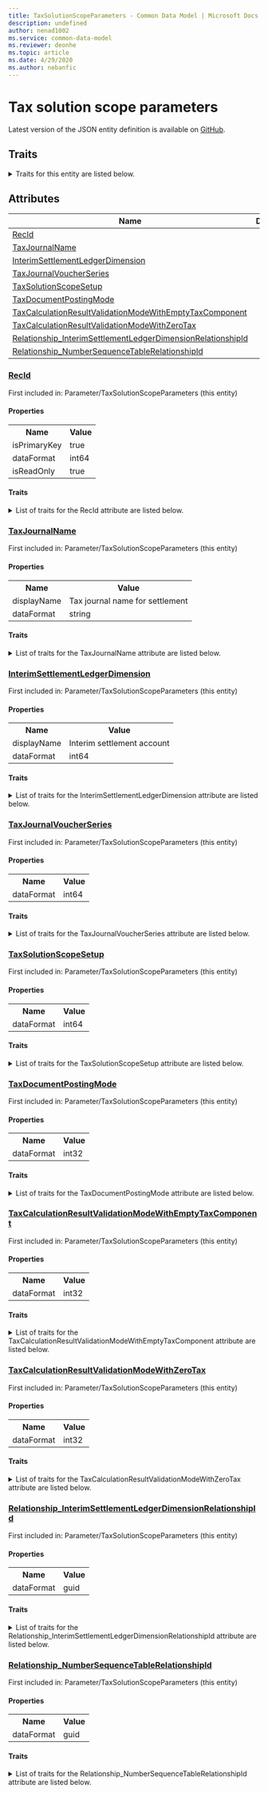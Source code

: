 ```yaml
---
title: TaxSolutionScopeParameters - Common Data Model | Microsoft Docs
description: undefined
author: nenad1002
ms.service: common-data-model
ms.reviewer: deonhe
ms.topic: article
ms.date: 4/29/2020
ms.author: nebanfic
---
```


# Tax solution scope parameters

  
 Latest version of the JSON entity definition is available on <a href="https://github.com/Microsoft/CDM/tree/master/schemaDocuments/core/operationsCommon/Tables/Finance/Tax/Parameter/TaxSolutionScopeParameters.cdm.json" target="_blank">GitHub</a>.  

## Traits

<details>
<summary>Traits for this entity are listed below.  
</summary>

**is.identifiedBy**  
  names a specifc identity attribute to use with an entity  <table><tr><th>Parameter</th><th>Value</th><th>Data type</th><th>Explanation</th></tr><tr><td>attribute</td><td>[TaxSolutionScopeParameters/(resolvedAttributes)/RecId](#RecId)</td><td>attribute</td><td></td></tr></table>

**is.CDM.entityVersion**  
  <table><tr><th>Parameter</th><th>Value</th><th>Data type</th><th>Explanation</th></tr><tr><td>versionNumber</td><td>"1.0.0"</td><td>string</td><td>semantic version number of the entity</td></tr></table>

**is.application.releaseVersion**  
  <table><tr><th>Parameter</th><th>Value</th><th>Data type</th><th>Explanation</th></tr><tr><td>releaseVersion</td><td>"10.0.13.0"</td><td>string</td><td>semantic version number of the application introducing this entity</td></tr></table>

**is.localized.displayedAs**  
  Holds the list of language specific display text for an object.  <table><tr><th>Parameter</th><th>Value</th><th>Data type</th><th>Explanation</th></tr><tr><td>localizedDisplayText</td><td><table><tr><th>languageTag</th><th>displayText</th></tr><tr><td>en</td><td>Tax solution scope parameters</td></tr></table></td><td>entity</td><td>a reference to the constant entity holding the list of localized text</td></tr></table>

</details>

## Attributes

|Name|Description|First Included in Instance|
|---|---|---|
|[RecId](#RecId)||<a href="TaxSolutionScopeParameters.md" target="_blank">Parameter/TaxSolutionScopeParameters</a>|
|[TaxJournalName](#TaxJournalName)||<a href="TaxSolutionScopeParameters.md" target="_blank">Parameter/TaxSolutionScopeParameters</a>|
|[InterimSettlementLedgerDimension](#InterimSettlementLedgerDimension)||<a href="TaxSolutionScopeParameters.md" target="_blank">Parameter/TaxSolutionScopeParameters</a>|
|[TaxJournalVoucherSeries](#TaxJournalVoucherSeries)||<a href="TaxSolutionScopeParameters.md" target="_blank">Parameter/TaxSolutionScopeParameters</a>|
|[TaxSolutionScopeSetup](#TaxSolutionScopeSetup)||<a href="TaxSolutionScopeParameters.md" target="_blank">Parameter/TaxSolutionScopeParameters</a>|
|[TaxDocumentPostingMode](#TaxDocumentPostingMode)||<a href="TaxSolutionScopeParameters.md" target="_blank">Parameter/TaxSolutionScopeParameters</a>|
|[TaxCalculationResultValidationModeWithEmptyTaxComponent](#TaxCalculationResultValidationModeWithEmptyTaxComponent)||<a href="TaxSolutionScopeParameters.md" target="_blank">Parameter/TaxSolutionScopeParameters</a>|
|[TaxCalculationResultValidationModeWithZeroTax](#TaxCalculationResultValidationModeWithZeroTax)||<a href="TaxSolutionScopeParameters.md" target="_blank">Parameter/TaxSolutionScopeParameters</a>|
|[Relationship_InterimSettlementLedgerDimensionRelationshipId](#Relationship_InterimSettlementLedgerDimensionRelationshipId)||<a href="TaxSolutionScopeParameters.md" target="_blank">Parameter/TaxSolutionScopeParameters</a>|
|[Relationship_NumberSequenceTableRelationshipId](#Relationship_NumberSequenceTableRelationshipId)||<a href="TaxSolutionScopeParameters.md" target="_blank">Parameter/TaxSolutionScopeParameters</a>|

### <a href=#RecId name="RecId">RecId</a>

First included in: Parameter/TaxSolutionScopeParameters (this entity)  

#### Properties

<table><tr><th>Name</th><th>Value</th></tr><tr><td>isPrimaryKey</td><td>true</td></tr><tr><td>dataFormat</td><td>int64</td></tr><tr><td>isReadOnly</td><td>true</td></tr></table>

#### Traits

<details>
<summary>List of traits for the RecId attribute are listed below.</summary>

**is.dataFormat.integer**  
**is.dataFormat.big**  
**is.identifiedBy**  
names a specifc identity attribute to use with an entity  <table><tr><th>Parameter</th><th>Value</th><th>Data type</th><th>Explanation</th></tr><tr><td>attribute</td><td>[TaxSolutionScopeParameters/(resolvedAttributes)/RecId](#RecId)</td><td>attribute</td><td></td></tr></table>

**is.readOnly**  
**is.dataFormat.integer**  
**is.dataFormat.big**  
</details>

### <a href=#TaxJournalName name="TaxJournalName">TaxJournalName</a>

First included in: Parameter/TaxSolutionScopeParameters (this entity)  

#### Properties

<table><tr><th>Name</th><th>Value</th></tr><tr><td>displayName</td><td>Tax journal name for settlement</td></tr><tr><td>dataFormat</td><td>string</td></tr></table>

#### Traits

<details>
<summary>List of traits for the TaxJournalName attribute are listed below.</summary>

**is.dataFormat.character**  
**is.dataFormat.big**  
**is.dataFormat.array**  
**is.localized.displayedAs**  
Holds the list of language specific display text for an object.  <table><tr><th>Parameter</th><th>Value</th><th>Data type</th><th>Explanation</th></tr><tr><td>localizedDisplayText</td><td><table><tr><th>languageTag</th><th>displayText</th></tr><tr><td>en</td><td>Tax journal name for settlement</td></tr></table></td><td>entity</td><td>a reference to the constant entity holding the list of localized text</td></tr></table>

**is.dataFormat.character**  
**is.dataFormat.array**  
</details>

### <a href=#InterimSettlementLedgerDimension name="InterimSettlementLedgerDimension">InterimSettlementLedgerDimension</a>

First included in: Parameter/TaxSolutionScopeParameters (this entity)  

#### Properties

<table><tr><th>Name</th><th>Value</th></tr><tr><td>displayName</td><td>Interim settlement account</td></tr><tr><td>dataFormat</td><td>int64</td></tr></table>

#### Traits

<details>
<summary>List of traits for the InterimSettlementLedgerDimension attribute are listed below.</summary>

**is.dataFormat.integer**  
**is.dataFormat.big**  
**is.localized.displayedAs**  
Holds the list of language specific display text for an object.  <table><tr><th>Parameter</th><th>Value</th><th>Data type</th><th>Explanation</th></tr><tr><td>localizedDisplayText</td><td><table><tr><th>languageTag</th><th>displayText</th></tr><tr><td>en</td><td>Interim settlement account</td></tr></table></td><td>entity</td><td>a reference to the constant entity holding the list of localized text</td></tr></table>

**is.dataFormat.integer**  
**is.dataFormat.big**  
</details>

### <a href=#TaxJournalVoucherSeries name="TaxJournalVoucherSeries">TaxJournalVoucherSeries</a>

First included in: Parameter/TaxSolutionScopeParameters (this entity)  

#### Properties

<table><tr><th>Name</th><th>Value</th></tr><tr><td>dataFormat</td><td>int64</td></tr></table>

#### Traits

<details>
<summary>List of traits for the TaxJournalVoucherSeries attribute are listed below.</summary>

**is.dataFormat.integer**  
**is.dataFormat.big**  
**is.dataFormat.integer**  
**is.dataFormat.big**  
</details>

### <a href=#TaxSolutionScopeSetup name="TaxSolutionScopeSetup">TaxSolutionScopeSetup</a>

First included in: Parameter/TaxSolutionScopeParameters (this entity)  

#### Properties

<table><tr><th>Name</th><th>Value</th></tr><tr><td>dataFormat</td><td>int64</td></tr></table>

#### Traits

<details>
<summary>List of traits for the TaxSolutionScopeSetup attribute are listed below.</summary>

**is.dataFormat.integer**  
**is.dataFormat.big**  
**is.dataFormat.integer**  
**is.dataFormat.big**  
</details>

### <a href=#TaxDocumentPostingMode name="TaxDocumentPostingMode">TaxDocumentPostingMode</a>

First included in: Parameter/TaxSolutionScopeParameters (this entity)  

#### Properties

<table><tr><th>Name</th><th>Value</th></tr><tr><td>dataFormat</td><td>int32</td></tr></table>

#### Traits

<details>
<summary>List of traits for the TaxDocumentPostingMode attribute are listed below.</summary>

**is.dataFormat.integer**  
**is.dataFormat.integer**  
</details>

### <a href=#TaxCalculationResultValidationModeWithEmptyTaxComponent name="TaxCalculationResultValidationModeWithEmptyTaxComponent">TaxCalculationResultValidationModeWithEmptyTaxComponent</a>

First included in: Parameter/TaxSolutionScopeParameters (this entity)  

#### Properties

<table><tr><th>Name</th><th>Value</th></tr><tr><td>dataFormat</td><td>int32</td></tr></table>

#### Traits

<details>
<summary>List of traits for the TaxCalculationResultValidationModeWithEmptyTaxComponent attribute are listed below.</summary>

**is.dataFormat.integer**  
**is.dataFormat.integer**  
</details>

### <a href=#TaxCalculationResultValidationModeWithZeroTax name="TaxCalculationResultValidationModeWithZeroTax">TaxCalculationResultValidationModeWithZeroTax</a>

First included in: Parameter/TaxSolutionScopeParameters (this entity)  

#### Properties

<table><tr><th>Name</th><th>Value</th></tr><tr><td>dataFormat</td><td>int32</td></tr></table>

#### Traits

<details>
<summary>List of traits for the TaxCalculationResultValidationModeWithZeroTax attribute are listed below.</summary>

**is.dataFormat.integer**  
**is.dataFormat.integer**  
</details>

### <a href=#Relationship_InterimSettlementLedgerDimensionRelationshipId name="Relationship_InterimSettlementLedgerDimensionRelationshipId">Relationship_InterimSettlementLedgerDimensionRelationshipId</a>

First included in: Parameter/TaxSolutionScopeParameters (this entity)  

#### Properties

<table><tr><th>Name</th><th>Value</th></tr><tr><td>dataFormat</td><td>guid</td></tr></table>

#### Traits

<details>
<summary>List of traits for the Relationship_InterimSettlementLedgerDimensionRelationshipId attribute are listed below.</summary>

**is.dataFormat.character**  
**is.dataFormat.big**  
**is.dataFormat.array**  
**is.dataFormat.guid**  
**means.identity.entityId**  
**is.linkedEntity.identifier**  
Marks the attribute(s) that hold foreign key references to a linked (used as an attribute) entity. This attribute is added to the resolved entity to enumerate the referenced entities.  <table><tr><th>Parameter</th><th>Value</th><th>Data type</th><th>Explanation</th></tr><tr><td>entityReferences</td><td><table><tr><th>entityReference</th><th>attributeReference</th></tr><tr><td><a href="../../FinancialDimensions/Main/DimensionAttributeValueCombination.md" target="_blank">/core/operationsCommon/Tables/Finance/FinancialDimensions/Main/DimensionAttributeValueCombination.cdm.json/DimensionAttributeValueCombination</a></td><td><a href="../../FinancialDimensions/Main/DimensionAttributeValueCombination.md#RecId" target="_blank">RecId</a></td></tr></table></td><td>entity</td><td>a reference to the constant entity holding the list of entity references</td></tr></table>

**is.dataFormat.guid**  
**is.dataFormat.character**  
**is.dataFormat.array**  
</details>

### <a href=#Relationship_NumberSequenceTableRelationshipId name="Relationship_NumberSequenceTableRelationshipId">Relationship_NumberSequenceTableRelationshipId</a>

First included in: Parameter/TaxSolutionScopeParameters (this entity)  

#### Properties

<table><tr><th>Name</th><th>Value</th></tr><tr><td>dataFormat</td><td>guid</td></tr></table>

#### Traits

<details>
<summary>List of traits for the Relationship_NumberSequenceTableRelationshipId attribute are listed below.</summary>

**is.dataFormat.character**  
**is.dataFormat.big**  
**is.dataFormat.array**  
**is.dataFormat.guid**  
**means.identity.entityId**  
**is.linkedEntity.identifier**  
Marks the attribute(s) that hold foreign key references to a linked (used as an attribute) entity. This attribute is added to the resolved entity to enumerate the referenced entities.  <table><tr><th>Parameter</th><th>Value</th><th>Data type</th><th>Explanation</th></tr><tr><td>entityReferences</td><td><table><tr><th>entityReference</th><th>attributeReference</th></tr><tr><td><a href="../../../System/SystemAdministration/Framework/NumberSequenceTable.md" target="_blank">/core/operationsCommon/Tables/System/SystemAdministration/Framework/NumberSequenceTable.cdm.json/NumberSequenceTable</a></td><td><a href="../../../System/SystemAdministration/Framework/NumberSequenceTable.md#RecId" target="_blank">RecId</a></td></tr></table></td><td>entity</td><td>a reference to the constant entity holding the list of entity references</td></tr></table>

**is.dataFormat.guid**  
**is.dataFormat.character**  
**is.dataFormat.array**  
</details>
